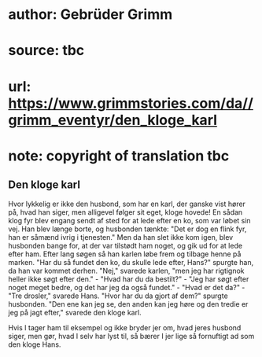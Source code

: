 # author: Gebrüder Grimm
# source: tbc
# url: https://www.grimmstories.com/da//grimm_eventyr/den_kloge_karl
# note: copyright of translation tbc

## Den kloge karl 

Hvor lykkelig er ikke den husbond, som har en karl, der ganske vist
hører på, hvad han siger, men alligevel følger sit eget, kloge hovede!
En sådan klog fyr blev engang sendt af sted for at lede efter en ko, som
var løbet sin vej. Han blev længe borte, og husbonden tænkte: "Det er
dog en flink fyr, han er såmænd ivrig i tjenesten." Men da han slet
ikke kom igen, blev husbonden bange for, at der var tilstødt ham noget,
og gik ud for at lede efter ham. Efter lang søgen så han karlen løbe
frem og tilbage henne på marken. "Har du så fundet den ko, du skulle
lede efter, Hans?" spurgte han, da han var kommet derhen. "Nej,"
svarede karlen, "men jeg har rigtignok heller ikke søgt efter den." -
"Hvad har du da bestilt?" - "Jeg har søgt efter noget meget bedre, og
det har jeg da også fundet." - "Hvad er det da?" - "Tre drosler,"
svarede Hans. "Hvor har du da gjort af dem?" spurgte husbonden. "Den
ene kan jeg se, den anden kan jeg høre og den tredie er jeg på jagt
efter," svarede den kloge karl.

Hvis I tager ham til eksempel og ikke bryder jer om, hvad jeres husbond
siger, men gør, hvad I selv har lyst til, så bærer I jer lige så
fornuftigt ad som den kloge Hans.
